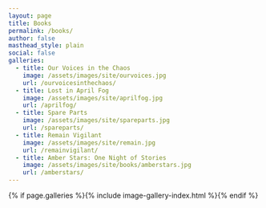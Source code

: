 ```yaml
---
layout: page
title: Books
permalink: /books/
author: false
masthead_style: plain
social: false
galleries:
  - title: Our Voices in the Chaos
    image: /assets/images/site/ourvoices.jpg
    url: /ourvoicesinthechaos/
  - title: Lost in April Fog
    image: /assets/images/site/aprilfog.jpg
    url: /aprilfog/
  - title: Spare Parts
    image: /assets/images/site/spareparts.jpg
    url: /spareparts/
  - title: Remain Vigilant
    image: /assets/images/site/remain.jpg
    url: /remainvigilant/
  - title: Amber Stars: One Night of Stories
    image: /assets/images/site/books/amberstars.jpg
    url: /amberstars/
---
```

{% if page.galleries %}{% include image-gallery-index.html %}{% endif %}
